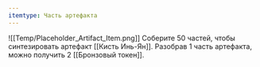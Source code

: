 ```yaml
---
itemtype: Часть артефакта
---
```

![[Temp/Placeholder_Artifact_Item.png]]
Соберите 50 частей, чтобы синтезировать артефакт [[Кисть Инь-Ян]]. Разобрав  1 часть артефакта, можно получить 2 [[Бронзовый токен]].
